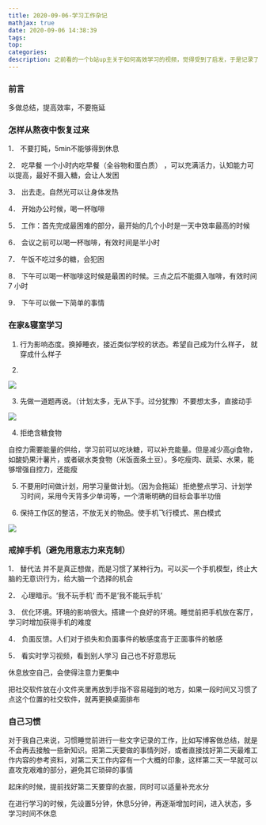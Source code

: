 ```yaml
---
title: 2020-09-06-学习工作杂记
mathjax: true
date: 2020-09-06 14:38:39
tags:
top:
categories:
description: 之前看的一个b站up主关于如何高效学习的视频，觉得受到了启发，于是记录了下来，以此找到更适合自己的学习习惯
---
```


### 前言

多做总结，提高效率，不要拖延

### 怎样从熬夜中恢复过来

1． 不要打盹，5min不能够得到休息

2． 吃早餐 一个小时内吃早餐（全谷物和蛋白质） ，可以充满活力，认知能力可以提高，最好不摄入糖，会让人发困

3． 出去走。自然光可以让身体发热

4． 开始办公时候，喝一杯咖啡

5． 工作：首先完成最困难的部分，最开始的几个小时是一天中效率最高的时候

6． 会议之前可以喝一杯咖啡，有效时间是半小时

7． 午饭不吃过多的糖，会犯困

8． 下午可以喝一杯咖啡这时候是最困的时候。三点之后不能摄入咖啡，有效时间7 小时

9． 下午可以做一下简单的事情



 

### 在家&寝室学习

1. 行为影响态度。换掉睡衣，接近类似学校的状态。希望自己成为什么样子， 就穿成什么样子

2. 

![](https://i.loli.net/2020/09/06/QDutkAwlLGgKTBo.png)

3. 先做一道题再说。（计划太多，无从下手。过分犹豫）不要想太多，直接动手



![](https://i.loli.net/2020/09/06/CerZI164jAU85qO.png)

4. 拒绝含糖食物

自控力需要能量的供给，学习前可以吃块糖，可以补充能量。但是减少高gi食物，如酸奶果汁薯片，或者碳水类食物（米饭面条土豆）。多吃瘦肉、蔬菜、水果，能够增强自控力，还能瘦

5. 不要用时间做计划，用学习量做计划。（因为会拖延）拒绝整点学习、计划学习时间，采用今天背多少单词等，一个清晰明确的目标会事半功倍

6. 保持工作区的整洁，不放无关的物品。使手机飞行模式、黑白模式



![](https://i.loli.net/2020/09/06/UO5JydTCmLIKa12.png)

 

### 戒掉手机（避免用意志力来克制）

1． 替代法 并不是真正想做，而是习惯了某种行为。可以买一个手机模型，终止大脑的无意识行为，给大脑一个选择的机会

2． 心理暗示。‘我不玩手机‘ 而不是’我不能玩手机‘

3． 优化环境。环境的影响很大。搭建一个良好的环境。睡觉前把手机放在客厅，学习时增加获得手机的难度

4． 负面反馈。人们对于损失和负面事件的敏感度高于正面事件的敏感

5． 看实时学习视频，看到别人学习 自己也不好意思玩

 

休息放空自己，会使得注意力更集中

把社交软件放在小文件夹里再放到手指不容易碰到的地方，如果一段时间又习惯了点这个位置的社交软件，就再更换桌面排布

 

### 自己习惯

对于我自己来说，习惯睡觉前进行一些文字记录的工作，比如写博客做总结，就是不会再去接触一些新知识。把第二天要做的事情列好，或者直接找好第二天最难工作内容的参考资料，对第二天工作内容有一个大概的印象，这样第二天一早就可以直攻克艰难的部分，避免其它琐碎的事情

起床的时候，提前找好第二天要穿的衣服，同时可以适量补充水分

在进行学习的时候，先设置5分钟，休息5分钟，再逐渐增加时间，进入状态，多学习时间不休息